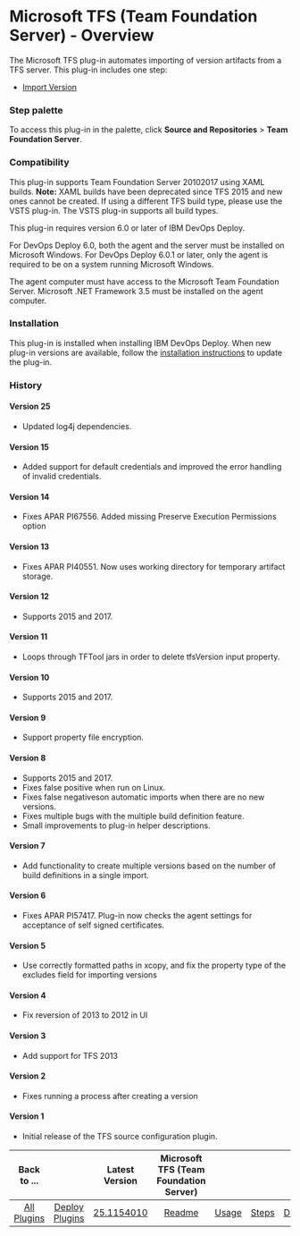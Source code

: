 
# Microsoft TFS (Team Foundation Server) - Overview

The Microsoft TFS plug-in automates importing of version artifacts from a TFS server. This plug-in includes one step:

* [Import Version](#import_version)


### Step palette

To access this plug-in in the palette, click **Source and Repositories** > **Team Foundation Server**.

### Compatibility

This plug-in supports Team Foundation Server 20102017 using XAML builds. **Note:** XAML builds have been deprecated since TFS 2015 and new ones cannot be created. If using a different TFS build type, please use the VSTS plug-in. The VSTS plug-in supports all build types.

This plug-in requires version 6.0 or later of IBM DevOps Deploy.

For DevOps Deploy 6.0, both the agent and the server must be installed on Microsoft Windows. For DevOps Deploy 6.0.1 or later, only the agent is required to be on a system running Microsoft Windows.

The agent computer must have access to the Microsoft Team Foundation Server. Microsoft .NET Framework 3.5 must be installed on the agent computer.

### Installation

This plug-in is installed when installing IBM DevOps Deploy. When new plug-in versions are available, follow the [installation instructions](https://community.ibm.com/community/user/wasdevops/blogs/laurel-dickson-bull1/2022/06/13/install-plugins "Installing plug-ins in DevOps Deploy") to update the plug-in.

### History

#### Version 25

* Updated log4j dependencies.

#### Version 15

* Added support for default credentials and improved the error handling of invalid credentials.

#### Version 14

* Fixes APAR PI67556. Added missing Preserve Execution Permissions option

#### Version 13

* Fixes APAR PI40551. Now uses working directory for temporary artifact storage.

#### Version 12

* Supports 2015 and 2017.

#### Version 11

* Loops through TFTool jars in order to delete tfsVersion input property.

#### Version 10

* Supports 2015 and 2017.

#### Version 9

* Support property file encryption.

#### Version 8

* Supports 2015 and 2017.
* Fixes false positive when run on Linux.
* Fixes false negativeson automatic imports when there are no new versions.
* Fixes multiple bugs with the multiple build definition feature.
* Small improvements to plug-in helper descriptions.

#### Version 7

* Add functionality to create multiple versions based on the number of build definitions in a single import.

#### Version 6

* Fixes APAR PI57417. Plug-in now checks the agent settings for acceptance of self signed certificates.

#### Version 5

* Use correctly formatted paths in xcopy, and fix the property type of the excludes field for importing versions

#### Version 4

* Fix reversion of 2013 to 2012 in UI

#### Version 3

* Add support for TFS 2013

#### Version 2

* Fixes running a process after creating a version

#### Version 1

* Initial release of the TFS source configuration plugin.

|Back to ...||Latest Version|Microsoft TFS (Team Foundation Server) ||||
| :---: | :---: | :---: | :---: | :---: | :---: | :---: |
|[All Plugins](../../index.md)|[Deploy Plugins](../README.md)|[25.1154010](https://raw.githubusercontent.com/UrbanCode/IBM-UCD-PLUGINS/main/files/TFS-SourceConfig/ucd-TFS-SourceConfig-25.1154010.zip)|[Readme](README.md)|[Usage](usage.md)|[Steps](steps.md)|[Downloads](downloads.md)|
